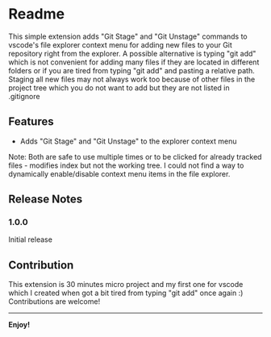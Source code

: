 # Readme

This simple extension adds "Git Stage" and "Git Unstage" commands to vscode's file explorer context menu for adding new files to your Git repository right from the explorer. A possible alternative is typing "git add" which is not convenient for adding many files if they are located in different folders or if you are tired from typing "git add" and pasting a relative path. Staging all new files may not always work too because of other files in the project tree which you do not want to add but they are not listed in .gitignore

## Features

- Adds "Git Stage" and "Git Unstage" to the explorer context menu

Note: Both are safe to use multiple times or to be clicked for already tracked files - modifies index but not the working tree. I could not find a way to dynamically enable/disable context menu items in the file explorer.

## Release Notes

### 1.0.0

Initial release

## Contribution

This extension is 30 minutes micro project and my first one for vscode which I created when got a bit tired from typing "git add" once again :) Contributions are welcome!

---

**Enjoy!**
